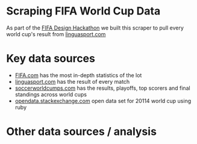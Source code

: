 # Scraping FIFA World Cup Data

As part of the [FIFA Design Hackathon](http://blog.gramener.com/1531/fifa-world-cup-design-hackathon)
we built this scraper to pull every world cup's result from
[linguasport.com](http://www.linguasport.com/futbol/internacional/mundial/seekff.asp)


# Key data sources

- [FIFA.com](http://www.fifa.com/worldcup/index.html) has the most in-depth statistics of the lot
- [linguasport.com](http://www.linguasport.com/futbol/internacional/mundial/seekff.asp) has the result of every match
- [soccerworldcumps.com](http://thesoccerworldcups.com/world_cups.php) has the results, playoffs, top scorers and final standings across world cups
- [opendata.stackexchange.com](http://opendata.stackexchange.com/questions/1791/any-open-data-sets-for-the-football-world-cup-in-brazil-2014) open data set for 20114 world cup using ruby

# Other data sources / analysis
